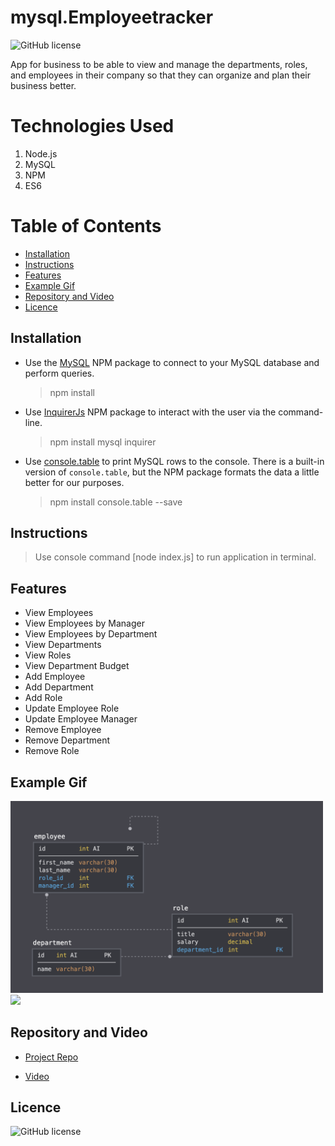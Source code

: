 # mysql.Employeetracker

![GitHub license](https://img.shields.io/badge/Made%20by-%40VulongNPham-green)

App for business to be able to view and manage the departments, roles, and employees in their company so that they can organize and plan their business better.

# Technologies Used

1. Node.js
2. MySQL
3. NPM
4. ES6

# Table of Contents

- [Installation](#installation)
- [Instructions](#instructions)
- [Features](#features)
- [Example Gif](#example-gif)
- [Repository and Video](#repository-and-video)
- [Licence](#licence)

## Installation

- Use the [MySQL](https://www.npmjs.com/package/mysql) NPM package to connect to your MySQL database and perform queries.

  > npm install

- Use [InquirerJs](https://www.npmjs.com/package/inquirer/v/0.2.3) NPM package to interact with the user via the command-line.

  > npm install mysql inquirer

- Use [console.table](https://www.npmjs.com/package/console.table) to print MySQL rows to the console. There is a built-in version of `console.table`, but the NPM package formats the data a little better for our purposes.
  > npm install console.table --save

## Instructions

> Use console command [node index.js] to run application in terminal.

## Features

- View Employees
- View Employees by Manager
- View Employees by Department
- View Departments
- View Roles
- View Department Budget
- Add Employee
- Add Department
- Add Role
- Update Employee Role
- Update Employee Manager
- Remove Employee
- Remove Department
- Remove Role

## Example Gif

<img src="Assets/schema.png" width="500" />
<img src="Assets/demo.gif" width="500" />

## Repository and Video 

- [Project Repo](https://github.com/vpham26/mysql.Employeetracker)

- [Video](https://drive.google.com/file/d/1kj5UXF_IIC2DJMfTFKpu4Fk4nLXcxL5V/view)
## Licence

![GitHub license](https://img.shields.io/badge/license-MIT-blue.svg)

